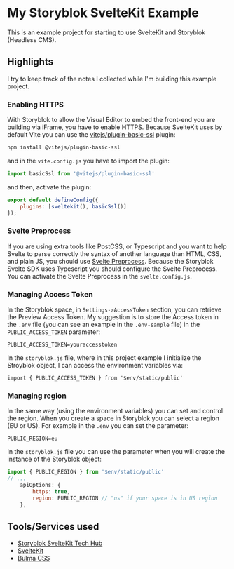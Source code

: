 # My Storyblok SvelteKit Example

This is an example project for starting to use SvelteKit and Storyblok (Headless CMS).

## Highlights
I try to keep track of the notes I collected while I'm building this example project.

### Enabling HTTPS
With Storyblok to allow the Visual Editor to embed the front-end you are building via iFrame, you have to enable HTTPS.
Because SvelteKit uses by default Vite you can use the [vitejs/plugin-basic-ssl](https://github.com/vitejs/vite-plugin-basic-ssl) plugin:

```sh
npm install @vitejs/plugin-basic-ssl
```
and in the `vite.config.js` you have to import the plugin:

```js
import basicSsl from '@vitejs/plugin-basic-ssl'
```

and then, activate the plugin:

```js
export default defineConfig({
	plugins: [sveltekit(), basicSsl()]
});
```

### Svelte Preprocess
If you are using extra tools like PostCSS, or Typescript and you want to help Svelte to parse correctly the syntax of another language than HTML, CSS, and plain JS, you should use [Svelte Preprocess](https://github.com/sveltejs/svelte-preprocess).
Because the Storyblok Svelte SDK uses Typescript you should configure the Svelte Preprocess.
You can activate the Svelte Preprocess in the `svelte.config.js`.

### Managing Access Token
In the Storyblok space, in `Settings->AccessToken` section, you can retrieve the Preview Access Token.
My suggestion is to store the Access token in the `.env` file (you can see an example in the `.env-sample` file) in the `PUBLIC_ACCESS_TOKEN` parameter:

```
PUBLIC_ACCESS_TOKEN=youraccesstoken
```

In the `storyblok.js` file, where in this project example I initialize the Stroyblok object, I can access the environment variables via:

```
import { PUBLIC_ACCESS_TOKEN } from '$env/static/public'
```

### Managing region
In the same way (using the environment variables) you can set and control the region. When you create a space in Storyblok you can select a region (EU or US).
For example in the `.env` you can set the parameter:
```
PUBLIC_REGION=eu
```
In the `storyblok.js` file you can use the parameter when you will create the instance of the Storyblok object:
```js
import { PUBLIC_REGION } from '$env/static/public'
// ...
    apiOptions: {
        https: true,
        region: PUBLIC_REGION // "us" if your space is in US region
    },
```

## Tools/Services used

- [Storyblok SvelteKit Tech Hub](https://www.storyblok.com/tc/sveltekit)
- [SvelteKit](https://kit.svelte.dev/)
- [Bulma CSS](https://bulma.io/documentation/overview/start/)
